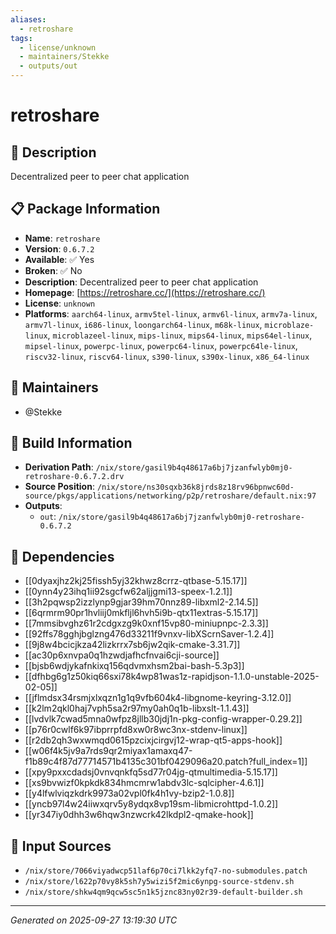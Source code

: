 ```yaml
---
aliases:
  - retroshare
tags:
  - license/unknown
  - maintainers/Stekke
  - outputs/out
---
```


# retroshare

## 📝 Description

Decentralized peer to peer chat application

## 📋 Package Information

- **Name**: `retroshare`
- **Version**: `0.6.7.2`
- **Available**: ✅ Yes
- **Broken**: ✅ No
- **Description**: Decentralized peer to peer chat application
- **Homepage**: [https://retroshare.cc/](https://retroshare.cc/)
- **License**: `unknown`
- **Platforms**: `aarch64-linux`, `armv5tel-linux`, `armv6l-linux`, `armv7a-linux`, `armv7l-linux`, `i686-linux`, `loongarch64-linux`, `m68k-linux`, `microblaze-linux`, `microblazeel-linux`, `mips-linux`, `mips64-linux`, `mips64el-linux`, `mipsel-linux`, `powerpc-linux`, `powerpc64-linux`, `powerpc64le-linux`, `riscv32-linux`, `riscv64-linux`, `s390-linux`, `s390x-linux`, `x86_64-linux`
## 👥 Maintainers

- @Stekke


## 🔧 Build Information

- **Derivation Path**: `/nix/store/gasil9b4q48617a6bj7jzanfwlyb0mj0-retroshare-0.6.7.2.drv`
- **Source Position**: `/nix/store/ns30sqxb36k8jrds8z18rv96bpnwc60d-source/pkgs/applications/networking/p2p/retroshare/default.nix:97`
- **Outputs**:
  - `out`:  `/nix/store/gasil9b4q48617a6bj7jzanfwlyb0mj0-retroshare-0.6.7.2`

## 🔗 Dependencies

- [[0dyaxjhz2kj25fissh5yj32khwz8crrz-qtbase-5.15.17]]
- [[0ynn4y23ihq1ii92sgcfw62aljjgmi13-speex-1.2.1]]
- [[3h2pqwsp2izzlynp9gjar39hm70nnz89-libxml2-2.14.5]]
- [[6qrmrm90pr1hvliij0mkfljl6hvh5i9b-qtx11extras-5.15.17]]
- [[7mmsibvghz61r2cdgxzg9k0xnf15vp80-miniupnpc-2.3.3]]
- [[92ffs78gghjbglzng476d33211f9vnxv-libXScrnSaver-1.2.4]]
- [[9j8w4bcicjkza42lizkrrx7sb6jw2qik-cmake-3.31.7]]
- [[ac30p6xnvpa0q1hzwdjafhcfnvai6cji-source]]
- [[bjsb6wdjykafnkixq156qdvmxhsm2bai-bash-5.3p3]]
- [[dfhbg6g1z50kiq66sxi78k4wp81was1z-rapidjson-1.1.0-unstable-2025-02-05]]
- [[jflmdsx34rsmjxlxqzn1g1q9vfb604k4-libgnome-keyring-3.12.0]]
- [[k2lm2qkl0haj7vph5sa2r97my0ah0q1b-libxslt-1.1.43]]
- [[lvdvlk7cwad5mna0wfpz8jllb30jdj1n-pkg-config-wrapper-0.29.2]]
- [[p76r0cwlf6k97ibprrpfd8xw0r8wc3nx-stdenv-linux]]
- [[r2db2qh3wxwmqd0615pzcixjcirgvj12-wrap-qt5-apps-hook]]
- [[w06f4k5jv9a7rds9qr2miyax1amaxq47-f1b89c4f87d77714571b4135c301bf0429096a20.patch?full_index=1]]
- [[xpy9pxxcdadsj0vnvqnkfq5sd77r04jg-qtmultimedia-5.15.17]]
- [[xs9bvwizf0kpkdk834hmcmrw1abdv3lc-sqlcipher-4.6.1]]
- [[y4lfwlviqzkdrk9973a02vpl0fk4h1vy-bzip2-1.0.8]]
- [[yncb97l4w24iiwxqrv5y8ydqx8vp19sm-libmicrohttpd-1.0.2]]
- [[yr347iy0dhh3w6hqw3nzwcrk42lkdpl2-qmake-hook]]

## 📁 Input Sources

- `/nix/store/7066viyadwcp51laf6p70ci7lkk2yfq7-no-submodules.patch`
- `/nix/store/l622p70vy8k5sh7y5wizi5f2mic6ynpg-source-stdenv.sh`
- `/nix/store/shkw4qm9qcw5sc5n1k5jznc83ny02r39-default-builder.sh`

---
*Generated on 2025-09-27 13:19:30 UTC*

